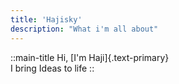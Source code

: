 ```yaml
---
title: 'Hajisky'
description: "What i'm all about"
---
```


::main-title
Hi, [I'm Haji]{.text-primary}\
I bring Ideas to life
::
